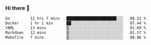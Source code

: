 ### Hi there 👋

<!--
**yeya24/yeya24** is a ✨ _special_ ✨ repository because its `README.md` (this file) appears on your GitHub profile.

Here are some ideas to get you started:

- 🔭 I’m currently working on ...
- 🌱 I’m currently learning ...
- 👯 I’m looking to collaborate on ...
- 🤔 I’m looking for help with ...
- 💬 Ask me about ...
- 📫 How to reach me: ...
- 😄 Pronouns: ...
- ⚡ Fun fact: ...
-->

<!--START_SECTION:waka-->

```txt
Go         12 hrs 7 mins   ██████████████████████░░░   88.21 %
Docker     1 hr 1 min      ██░░░░░░░░░░░░░░░░░░░░░░░   07.44 %
YAML       13 mins         ▒░░░░░░░░░░░░░░░░░░░░░░░░   01.69 %
Markdown   12 mins         ▒░░░░░░░░░░░░░░░░░░░░░░░░   01.57 %
Makefile   7 mins          ▒░░░░░░░░░░░░░░░░░░░░░░░░   00.86 %
```

<!--END_SECTION:waka-->
